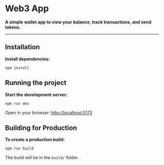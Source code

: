 # Web3 App

**A simple wallet app to view your balance, track transactions, and send tokens.**

---

## Installation

**Install dependencies:**

```
npm install
```

## Running the project

**Start the development server:**
```
npm run dev
```
Open in your browser: [http://localhost:5173](http://localhost:5173)

## Building for Production

**To create a production build:**
```
npm run build
```

The build will be in the `build/` folder.